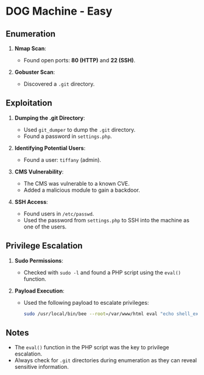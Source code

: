 # DOG Machine - Easy

## Enumeration
1. **Nmap Scan**:
   - Found open ports: **80 (HTTP)** and **22 (SSH)**.

2. **Gobuster Scan**:
   - Discovered a `.git` directory.

## Exploitation
1. **Dumping the .git Directory**:
   - Used `git_dumper` to dump the `.git` directory.
   - Found a password in `settings.php`.

2. **Identifying Potential Users**:
   - Found a user: `tiffany` (admin).

3. **CMS Vulnerability**:
   - The CMS was vulnerable to a known CVE.
   - Added a malicious module to gain a backdoor.

4. **SSH Access**:
   - Found users in `/etc/passwd`.
   - Used the password from `settings.php` to SSH into the machine as one of the users.

## Privilege Escalation
1. **Sudo Permissions**:
   - Checked with `sudo -l` and found a PHP script using the `eval()` function.

2. **Payload Execution**:
   - Used the following payload to escalate privileges:
     ```bash
     sudo /usr/local/bin/bee --root=/var/www/html eval "echo shell_exec('su root -');"
     ```

## Notes
- The `eval()` function in the PHP script was the key to privilege escalation.
- Always check for `.git` directories during enumeration as they can reveal sensitive information.